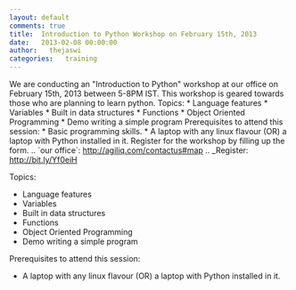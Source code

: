 ```yaml
---
layout: default
comments: true
title:  Introduction to Python Workshop on February 15th, 2013
date:   2013-02-08 00:00:00
author:   thejaswi
categories:   training
---
```


We are conducting an \"Introduction to Python\" workshop at our office on February 15th, 2013 between 5-8PM IST. This workshop
is geared towards those who are planning to learn python. Topics: \* Language features \* Variables \* Built in data structures \*
Functions \* Object Oriented Programming \* Demo writing a simple program Prerequisites to attend this session: \* Basic programming
skills. \* A laptop with any linux flavour (OR) a laptop with Python installed in it. Register for the workshop by filling up the form.
.. \`our office\`: <http://agiliq.com/contactus#map> .. \_Register: <http://bit.ly/Yf0eiH>

Topics:

-   Language features
-   Variables
-   Built in data structures
-   Functions
-   Object Oriented Programming
-   Demo writing a simple program

Prerequisites to attend this session:

-   A laptop with any linux flavour (OR) a laptop with Python installed
    in it.
